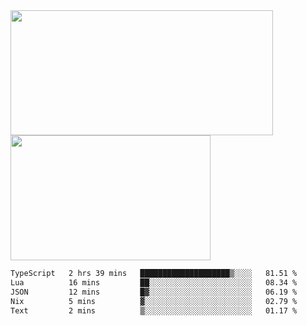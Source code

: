 <a href="https://github.com/anuraghazra/github-readme-stats">
  <img height=200 width=420 align="center" src="https://github-readme-stats.vercel.app/api?username=airRnot1106&hide_title=true&show_icons=true&rank_icon=github" />
</a>
<a href="https://github.com/anuraghazra/convoychat">
  <img height=200 width=320 align="center" src="https://github-readme-stats.vercel.app/api/top-langs/?username=airRnot1106&hide_title=true&layout=compact&hide=html,css" />
</a>

<!--START_SECTION:waka-->

```txt
TypeScript   2 hrs 39 mins   ████████████████████▒░░░░   81.51 %
Lua          16 mins         ██░░░░░░░░░░░░░░░░░░░░░░░   08.34 %
JSON         12 mins         █▓░░░░░░░░░░░░░░░░░░░░░░░   06.19 %
Nix          5 mins          ▓░░░░░░░░░░░░░░░░░░░░░░░░   02.79 %
Text         2 mins          ▒░░░░░░░░░░░░░░░░░░░░░░░░   01.17 %
```

<!--END_SECTION:waka-->
